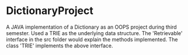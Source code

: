 # DictionaryProject
A JAVA implementation of a Dictionary as an OOPS project during third semester.
Used a TRIE as the underlying data structure.
The 'Retrievable' interface in the src folder would explain the methods implemented.
The class 'TRIE' implements the above interface.
